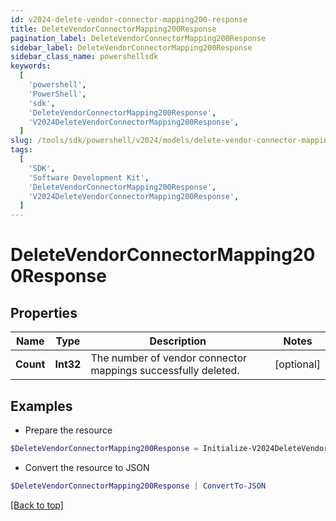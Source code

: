 ```yaml
---
id: v2024-delete-vendor-connector-mapping200-response
title: DeleteVendorConnectorMapping200Response
pagination_label: DeleteVendorConnectorMapping200Response
sidebar_label: DeleteVendorConnectorMapping200Response
sidebar_class_name: powershellsdk
keywords:
  [
    'powershell',
    'PowerShell',
    'sdk',
    'DeleteVendorConnectorMapping200Response',
    'V2024DeleteVendorConnectorMapping200Response',
  ]
slug: /tools/sdk/powershell/v2024/models/delete-vendor-connector-mapping200-response
tags:
  [
    'SDK',
    'Software Development Kit',
    'DeleteVendorConnectorMapping200Response',
    'V2024DeleteVendorConnectorMapping200Response',
  ]
---
```


# DeleteVendorConnectorMapping200Response

## Properties

| Name | Type | Description | Notes |
| --- | --- | --- | --- |
| **Count** | **Int32** | The number of vendor connector mappings successfully deleted. | [optional] |

## Examples

- Prepare the resource

```powershell
$DeleteVendorConnectorMapping200Response = Initialize-V2024DeleteVendorConnectorMapping200Response  -Count 1
```

- Convert the resource to JSON

```powershell
$DeleteVendorConnectorMapping200Response | ConvertTo-JSON
```

[[Back to top]](#)
